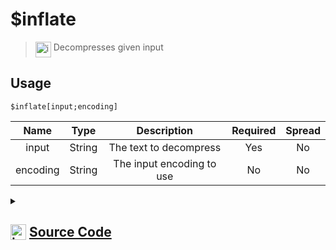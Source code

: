 # $inflate
> <img align="top" src="https://upload.wikimedia.org/wikipedia/commons/thumb/e/e4/Infobox_info_icon.svg/160px-Infobox_info_icon.svg.png?20150409153300" alt="image" width="25" height="auto"> Decompresses given input
## Usage
```
$inflate[input;encoding]
```
| Name | Type | Description | Required | Spread
| :---: | :---: | :---: | :---: | :---: |
input | String | The text to decompress | Yes | No
encoding | String | The input encoding to use | No | No
<details>
<summary>
    
## <img align="top" src="https://cdn4.iconfinder.com/data/icons/iconsimple-logotypes/512/github-512.png" alt="image" width="25" height="auto">  [Source Code](https://github.com/tryforge/ForgeScript-V2/blob/main/src/native/inflate.ts)
    
</summary>
    
```ts
import { deflateSync, inflateSync } from "zlib"
import { ArgType, NativeFunction, Return } from "../structures"

export default new NativeFunction({
    name: "$inflate",
    version: "1.2.0",
    description: "Decompresses given input",
    unwrap: true,
    brackets: true,
    args: [
        {
            name: "input",
            description: "The text to decompress",
            type: ArgType.String,
            rest: false,
            required: true
        },
        {
            name: "encoding",
            rest: false,
            required: false,
            description: "The input encoding to use",
            type: ArgType.String
        }
    ],
    execute(ctx, [ input, enc ]) {
        return this.success(inflateSync(Buffer.from(input, (enc ?? "hex") as BufferEncoding)).toString("utf-8"))
    },
})
```
    
</details>